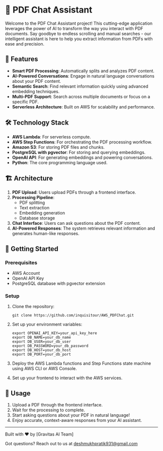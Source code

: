 # 🚀 PDF Chat Assistant

Welcome to the PDF Chat Assistant project! This cutting-edge application leverages the power of AI to transform the way you interact with PDF documents. Say goodbye to endless scrolling and manual searches - our intelligent assistant is here to help you extract information from PDFs with ease and precision.

## 🌟 Features

- **Smart PDF Processing**: Automatically splits and analyzes PDF content.
- **AI-Powered Conversations**: Engage in natural language conversations about your PDF content.
- **Semantic Search**: Find relevant information quickly using advanced embedding techniques.
- **Multi-PDF Support**: Search across multiple documents or focus on a specific PDF.
- **Serverless Architecture**: Built on AWS for scalability and performance.

## 🛠️ Technology Stack

- **AWS Lambda**: For serverless compute.
- **AWS Step Functions**: For orchestrating the PDF processing workflow.
- **Amazon S3**: For storing PDF files and chunks.
- **PostgreSQL with pgvector**: For storing and querying embeddings.
- **OpenAI API**: For generating embeddings and powering conversations.
- **Python**: The core programming language used.

## 🏗️ Architecture

1. **PDF Upload**: Users upload PDFs through a frontend interface.
2. **Processing Pipeline**: 
   - PDF splitting
   - Text extraction
   - Embedding generation
   - Database storage
3. **Chat Interface**: Users can ask questions about the PDF content.
4. **AI-Powered Responses**: The system retrieves relevant information and generates human-like responses.

## 🚀 Getting Started

### Prerequisites

- AWS Account
- OpenAI API Key
- PostgreSQL database with pgvector extension

### Setup

1. Clone the repository:
   ```
   git clone https://github.com/inquisitour/AWS_PDFChat.git
   ```

2. Set up your environment variables:
   ```
   export OPENAI_API_KEY=your_api_key_here
   export DB_NAME=your_db_name
   export DB_USER=your_db_user
   export DB_PASSWORD=your_db_password
   export DB_HOST=your_db_host
   export DB_PORT=your_db_port
   ```

3. Deploy the AWS Lambda functions and Step Functions state machine using AWS CLI or AWS Console.

4. Set up your frontend to interact with the AWS services.

## 💬 Usage

1. Upload a PDF through the frontend interface.
2. Wait for the processing to complete.
3. Start asking questions about your PDF in natural language!
4. Enjoy accurate, context-aware responses from your AI assistant.

---

Built with ❤️ by [Gravitas AI Team]

Got questions? Reach out to us at [deshmukhpratik931@gmail.com](deshmukhpratik931@gmail.com)
